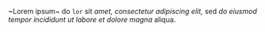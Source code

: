 ~Lorem ipsum~ do `lor` sit *amet, consectetur adipiscing elit,* sed _do eiusmod tempor incididunt ut labore et dolore magna_ aliqua.
